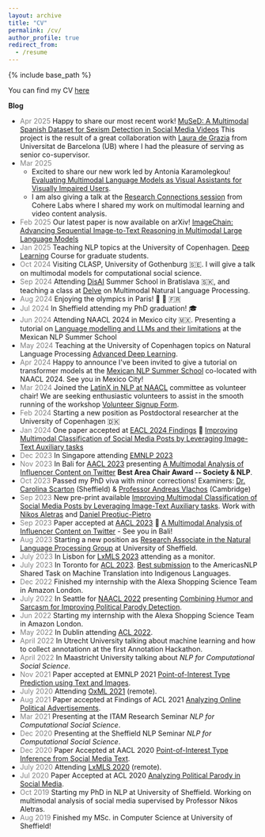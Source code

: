 ```yaml
---
layout: archive
title: "CV"
permalink: /cv/
author_profile: true
redirect_from:
  - /resume
---
```


{% include base_path %}

You can find my CV [here](https://danaesavi.github.io/files/CV_Danae.pdf)

__Blog__
- <span style="color:gray;">Apr 2025</span> Happy to share our most recent work! [MuSeD: A Multimodal Spanish Dataset for Sexism Detection in Social Media Videos](https://arxiv.org/abs/2504.11169) This project is the result of a great collaboration with [Laura de Grazia](https://clic.ub.edu/en/l_de-grazia) from Universitat de Barcelona (UB) where I had the pleasure of serving as senior co-supervisor.
- <span style="color:gray;">Mar 2025</span>
  - Excited to share our new work led by Antonia Karamolegkou! [Evaluating Multimodal Language Models as Visual Assistants for Visually Impaired Users](https://arxiv.org/abs/2503.22610).
  - I am also giving a talk at the [Research Connections session](https://www.linkedin.com/feed/update/urn:li:activity:7304808166670696448/) from Cohere Labs where I shared my work on multimodal learning and video content analysis.
- <span style="color:gray;">Feb 2025</span> Our latest paper is now available on arXiv! [ImageChain: Advancing Sequential Image-to-Text Reasoning in Multimodal Large Language Models](https://arxiv.org/abs/2502.19409) 
- <span style="color:gray;">Jan 2025</span> Teaching NLP topics at the University of Copenhagen. [Deep Learning](https://kurser.ku.dk/course/ndak22002u/2023-2024) Course for graduate students. 
- <span style="color:gray;">Oct 2024</span> Visiting CLASP, University of Gothenburg 🇸🇪. I will give a talk on multimodal models for computational social science.
- <span style="color:gray;">Sep 2024</span> Attending [DisAI](https://disai.eu/summer-school-2024/) Summer School in Bratislava 🇸🇰, and teaching a class at [Delve](https://delveeducation.github.io/) on Multimodal Natural Language Processing.
- <span style="color:gray;">Aug 2024</span> Enjoying the olympics in Paris! 🎾 🤸 🇫🇷
- <span style="color:gray;">Jul 2024</span> In Sheffield attending my PhD graduation! 🎓
- <span style="color:gray;">Jun 2024</span> Attending NAACL 2024 in Mexico city 🇲🇽. Presenting a tutorial on [Language modelling and LLMs and their limitations](https://danaesavi.github.io/files/NLPTutorial-Spanish.pdf) at the Mexican NLP Summer School
- <span style="color:gray;">May 2024</span> Teaching at the University of Copenhagen topics on Natural Language Processing [Advanced Deep Learning](https://kurser.ku.dk/course/ndak22002u/2022-2023).
-  <span style="color:gray;">Apr 2024</span> Happy to announce I've been invited to give a tutorial on transformer models at the [Mexican NLP Summer School](https://ampln.github.io/escuelaverano2024/) co-located with NAACL 2024. See you in Mexico City!
- <span style="color:gray;">Mar 2024</span> Joined the [LatinX in NLP at NAACL](https://www.latinxinai.org/naacl-2024) committee as volunteer chair! We are seeking enthusiastic volunteers to assist in the smooth running of the workshop [Volunteer Signup Form](https://docs.google.com/forms/d/e/1FAIpQLSck-DnuReAa8RxN2fAEH6W-93tbui1PjPnBnNU7ThXs4CdVlQ/viewform).
- <span style="color:gray;">Feb 2024</span> Starting a new position as Postdoctoral researcher at the University of Copenhagen 🇩🇰
- <span style="color:gray;">Jan 2024</span> One paper accepted at [EACL 2024 Findings](https://2024.eacl.org/) 🌟 [Improving Multimodal Classification of Social Media Posts by Leveraging Image-Text Auxiliary tasks](https://arxiv.org/abs/2309.07794)
- <span style="color:gray;">Dec 2023</span> In Singapore attending [EMNLP 2023](https://2023.emnlp.org/)
- <span style="color:gray;">Nov 2023</span> In Bali for [AACL 2023](http://www.ijcnlp-aacl2023.org/) presenting [A Multimodal Analysis of Influencer Content on Twitter](http://www.afnlp.org/conferences/ijcnlp2023/proceedings/main-long/cdrom/pdf/2023.ijcnlp-long.15.pdf) **Best Area Chair Award -- Society & NLP**.
- <span style="color:gray;">Oct 2023</span> Passed my PhD viva with minor corrections! Examiners: [Dr. Carolina Scarton](https://www.sheffield.ac.uk/dcs/people/academic/carolina-scarton) (Sheffield) & [Professor Andreas Vlachos](https://www.cst.cam.ac.uk/people/av308) (Cambridge)
- <span style="color:gray;">Sep 2023</span> New pre-print available [Improving Multimodal Classification of Social Media Posts by Leveraging Image-Text Auxiliary tasks](https://arxiv.org/abs/2309.07794). Work with [Nikos Aletras](https://nikosaletras.com/) and [Daniel Preoţiuc-Pietro](https://www.preotiuc.ro/)
- <span style="color:gray;">Sep 2023</span> Paper accepted at [AACL 2023](http://www.ijcnlp-aacl2023.org/) 🌟 [A Multimodal Analysis of Influencer Content on Twitter](https://arxiv.org/pdf/2309.03064.pdf) - See you in Bali! 
- <span style="color:gray;">Aug 2023</span> Starting a new position as [Research Associate in the Natural Language Processing Group](https://nikosaletras.com/team/) at University of Sheffield.
- <span style="color:gray;">July 2023</span> In Lisbon for [LxMLS 2023](http://lxmls.it.pt/2023/) attending as a monitor.
- <span style="color:gray;">July 2023</span> In Toronto for [ACL 2023](https://2023.aclweb.org/). [Best submission](https://aclanthology.org/2023.americasnlp-1.21/) to the AmericasNLP Shared Task on Machine Translation into Indigenous Languages.
- <span style="color:gray;">Dec 2022</span> Finished my internship with the Alexa Shopping Science Team in Amazon London.
- <span style="color:gray;">July 2022</span> In Seattle for [NAACL 2022](https://2022.naacl.org/) presenting [Combining Humor and Sarcasm for Improving Political Parody Detection](https://aclanthology.org/2022.naacl-main.131/).
- <span style="color:gray;">Jun 2022</span> Starting my internship with the Alexa Shopping Science Team in Amazon London.
- <span style="color:gray;">May 2022</span> In Dublin attending [ACL 2022](https://www.2022.aclweb.org/).
- <span style="color:gray;">April 2022</span> In Utrecht University talking about machine learning and how to collect annotationn at the first Annotation Hackathon. 
- <span style="color:gray;">April 2022</span> In Maastricht University talking about _NLP for Computational Social Science_.
- <span style="color:gray;">Nov 2021</span> Paper accepted at EMNLP 2021 [Point-of-Interest Type Prediction using Text and Images](https://aclanthology.org/2021.emnlp-main.614/).
- <span style="color:gray;">July 2020</span> Attending [OxML 2021](https://www.oxfordml.school/oxml2021) (remote).
- <span style="color:gray;">Aug 2021</span> Paper accepted at Findings of ACL 2021 [Analyzing Online Political Advertisements](https://aclanthology.org/2021.findings-acl.321/).
- <span style="color:gray;">Mar 2021</span> Presenting at the ITAM Research Seminar _NLP for Computational Social Science_.
- <span style="color:gray;">Dec 2020</span> Presenting at the Sheffield NLP Seminar _NLP for Computational Social Science_.
- <span style="color:gray;">Dec 2020</span> Paper Accepted at AACL 2020 [Point-of-Interest Type Inference from Social Media Text](https://aclanthology.org/2020.aacl-main.80/).
- <span style="color:gray;">July 2020</span> Attending [LxMLS 2020](http://lxmls.it.pt/2020/) (remote).
- <span style="color:gray;">Jul 2020</span> Paper Accepted at ACL 2020 [Analyzing Political Parody in Social Media](https://aclanthology.org/2020.acl-main.403/).
- <span style="color:gray;">Oct 2019</span> Starting my PhD in NLP at University of Sheffield. Working on multimodal analysis of social media supervised by Professor Nikos Aletras.
- <span style="color:gray;">Aug 2019</span> Finished my MSc. in Computer Science at University of Sheffield!
 

